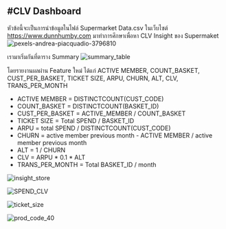 #CLV Dashboard
----------------------------------------------------------------------
หัวข้อนี้จะเป็นการนำข้อมูลในไฟล์ Supermarket Data.csv ในเว็บไซต์ https://www.dunnhumby.com มาทำการศึกษาเพื่อหา CLV Insight ของ Supermaket
![pexels-andrea-piacquadio-3796810](https://user-images.githubusercontent.com/82756975/146158076-097c84bf-f46e-4c95-8b80-335dd058d6ca.jpg)

เรามาเริ่มกันที่ตาราง Summary
![summary_table](https://user-images.githubusercontent.com/82756975/146159343-2ba8ac79-e441-44ee-acf8-264301ec9543.jpg)

โดยรายงานผลผ่าน Feature ใหม่ ได้แก่ ACTIVE MEMBER, COUNT_BASKET, CUST_PER_BASKET, TICKET SIZE, ARPU, CHURN, ALT, CLV, TRANS_PER_MONTH

- ACTIVE MEMBER = DISTINCTCOUNT(CUST_CODE)
- COUNT_BASKET = DISTINCTCOUNT(BASKET_ID)
- CUST_PER_BASKET = ACTIVE_MEMBER / COUNT_BASKET
- TICKET SIZE = Total SPEND / BASKET_ID
- ARPU = total SPEND / DISTINCTCOUNT(CUST_CODE)
- CHURN = active member previous month - ACTIVE MEMBER / active member previous month
- ALT = 1 / CHURN
- CLV = ARPU * 0.1 * ALT
- TRANS_PER_MONTH = Total BASKET_ID / month

![insight_store](https://user-images.githubusercontent.com/82756975/146161339-add5db3c-810d-4478-b5ee-3e9d3d39074c.jpg)


![SPEND_CLV](https://user-images.githubusercontent.com/82756975/146161378-9ce2b6b5-188f-4e34-bb19-ce957a4e171a.jpg)


![ticket_size](https://user-images.githubusercontent.com/82756975/146161389-7412e040-0348-44d2-b6f6-d21def144fa8.jpg)


![prod_code_40](https://user-images.githubusercontent.com/82756975/146161401-5f12aa37-72da-4845-882a-50966cb2135b.jpg)
